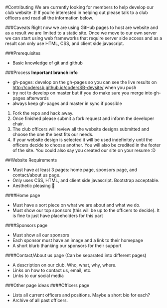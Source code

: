 #Contributing
We are currently looking for members to help develop our club website :)!
If you’re interested in helping out please talk to a club officers and
read all the information below. 

###Caveats
Right now we are using GitHub pages to host are website and as a result
we are limited to a static site. Once we move to our own server we can
start using web frameworks that require server side access and as a result
can only use HTML, CSS, and client side javascript. 

###Prerequisites
- Basic knowledge of git and github
 
###Process
**Important branch info**
- gh-pages: develop on the gh-pages so you can see the live results on http://coderssb.github.io/codersSB-devsite/ when you push
- try not to develop on master but if you do make sure you merge into gh-pages afterwords
- always keep gh-pages and master in sync if possible

1. Fork the repo and hack away.
2. Once finished please submit a fork request and inform the developer chair.
3. The club officers will review all the website designs submitted and choose
the one the best fits our needs.  
4. If your website design is selected it will be used indefinitely until the
officers decide to choose another. You will also be credited in the footer of
the site. You could also say you created our site on your resume :D

##Website Requirements
- Must have at least 3 pages: home page, sponsors page, and contact/about us page.
- Only uses CSS, HTML, and client side javascript. Bootstrap acceptable. 
- Aesthetic pleasing :mount_fuji:

####Home page
- Must have a sort piece on what we are about and what we do.
- Must show our top sponsors (this will be up to the officers to decide).
It is fine to just have placeholders for this part

####Sponsors page
- Must show all our sponsors
- Each sponsor must have an image and a link to their homepage
- A short blurb thanking our sponsors for their support

####Contact/About us page (Can be separated into different pages)
- A description on our club. Who, what, why, where. 
- Links on how to contact us, email, etc.
- Links to our social media

###Other page ideas
####Officers page
- Lists all current officers and positions. Maybe a short bio for each?
- Archive of all past officers.